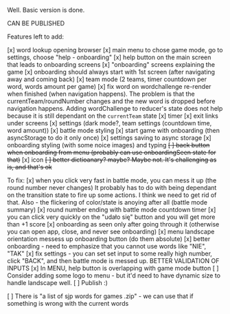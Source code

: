 Well. Basic version is done.

CAN BE PUBLISHED

Features left to add:

[x] word lookup opening browser
[x] main menu to chose game mode, go to settings, choose "help - onboarding"
[x] help button on the main screen that leads to onboarding screens
[x] "onboarding" screens explaining the game
[x] onboarding should always start with 1st screen (after navigating away and coming back)
[x] team mode (2 teams, timer countdown per word, words amount per game)
[x] fix word on wordchallenge re-render when finished (when navigation happens).
The problem is that the currentTeam/roundNumber changes and the new word is dropped
before navigation happens. Adding wordChallenge to reducer's state does not help
because it is still dependant on the `currentTeam` state
[x] timer
[x] exit links under screens
[x] settings (dark mode?, team settings (countdown time, word amount))
[x] battle mode styling
[x] start game with onboarding (then asyncStorage to do it only once)
[x] settings saving to async storage
[x] onboarding styling (with some noice images) and typing
~~[ ] back button when onboarding from menu (probably can use onboardingSeen state for that)~~
[x] icon
~~[ ] better dictioanary? maybe? Maybe not. It's challenging as is, and that's ok~~

To fix:
[x] when you click very fast in battle mode, you can mess it up (the round number never changes)
It probably has to do with being dependant on the transition state to fire up some actions.
I think we need to get rid of that. Also - the flickering of color/state is anoying after all (battle mode summary)
[x] round number ending with battle mode countdown timer
[x] you can click very quickly on the "udało się" button and you will get more than +1 score
[x] onboarding as seen only after going through it (otherwise you can open app, close, and never see onboarding)
[x] menu landscape orientation messess up onboarding button (do them absolute)
[x] better onboarding - need to emphasize that you cannot use words like "NIE", "TAK"
[x] fix settings - you can set set input to some really high number, click "BACK", and then battle mode is messed up. BETTER VALIDATION OF INPUTS
[x] In MENU, help button is overlapping with game mode button
[ ] Consider adding some logo to menu - but it'd need to have dynamic size to handle landscape well.
[ ] Publish :)

[ ] There is "a list of sjp words for games .zip" - we can use that if something is wrong with the current words
